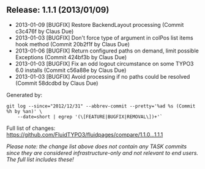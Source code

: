 ## Release: 1.1.1 (2013/01/09)

* 2013-01-09 [BUGFIX] Restore BackendLayout processing (Commit c3c476f by Claus Due)
* 2013-01-03 [BUGFIX] Don't force type of argument in colPos list items hook method (Commit 20b2f1f by Claus Due)
* 2013-01-06 [BUGFIX] Return configured paths on demand, limit possible Exceptions (Commit 424bf3b by Claus Due)
* 2013-01-03 [BUGFIX] Fix an odd logout circumstance on some TYPO3 6.0 installs (Commit c56a88e by Claus Due)
* 2013-01-03 [BUGFIX] Avoid processing if no paths could be resolved (Commit 58dcdbd by Claus Due)

Generated by:

```
git log --since="2012/12/31" --abbrev-commit --pretty='%ad %s (Commit %h by %an)' \
    --date=short | egrep '(\[FEATURE|BUGFIX|REMOVAL\])+'`
```

Full list of changes: https://github.com/FluidTYPO3/fluidpages/compare/1.1.0...1.1.1

*Please note: the change list above does not contain any TASK commits since they are considered 
infrastructure-only and not relevant to end users. The full list includes these!*

